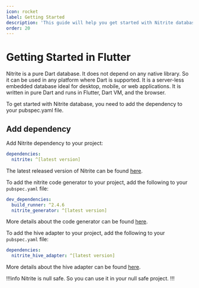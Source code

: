 ```yaml
---
icon: rocket
label: Getting Started
description: 'This guide will help you get started with Nitrite database. It will show you how to create a database, create a collection, insert documents, and query documents in Flutter.'
order: 20
---
```


# Getting Started in Flutter

Nitrite is a pure Dart database. It does not depend on any native library. So it can be used in any platform where Dart is supported. It is a server-less embedded database ideal for desktop, mobile, or web applications. It is written in pure Dart and runs in Flutter, Dart VM, and the browser.

To get started with Nitrite database, you need to add the dependency to your pubspec.yaml file.

## Add dependency

Add Nitrite dependency to your project:

```yaml
dependencies:
  nitrite: ^[latest version]
```

The latest released version of Nitrite can be found [here](https://pub.dev/packages/nitrite).

To add the nitrite code generator to your project, add the following to your `pubspec.yaml` file:

```yaml
dev_dependencies:
  build_runner: ^2.4.6
  nitrite_generator: ^[latest version]
```

More details about the code generator can be found [here](repository/codegen.md).

To add the hive adapter to your project, add the following to your `pubspec.yaml` file:

```yaml
dependencies:
  nitrite_hive_adapter: ^[latest version]
```

More details about the hive adapter can be found [here](modules/store-modules/hive.md).

!!!info
Nitrite is null safe. So you can use it in your null safe project.
!!!